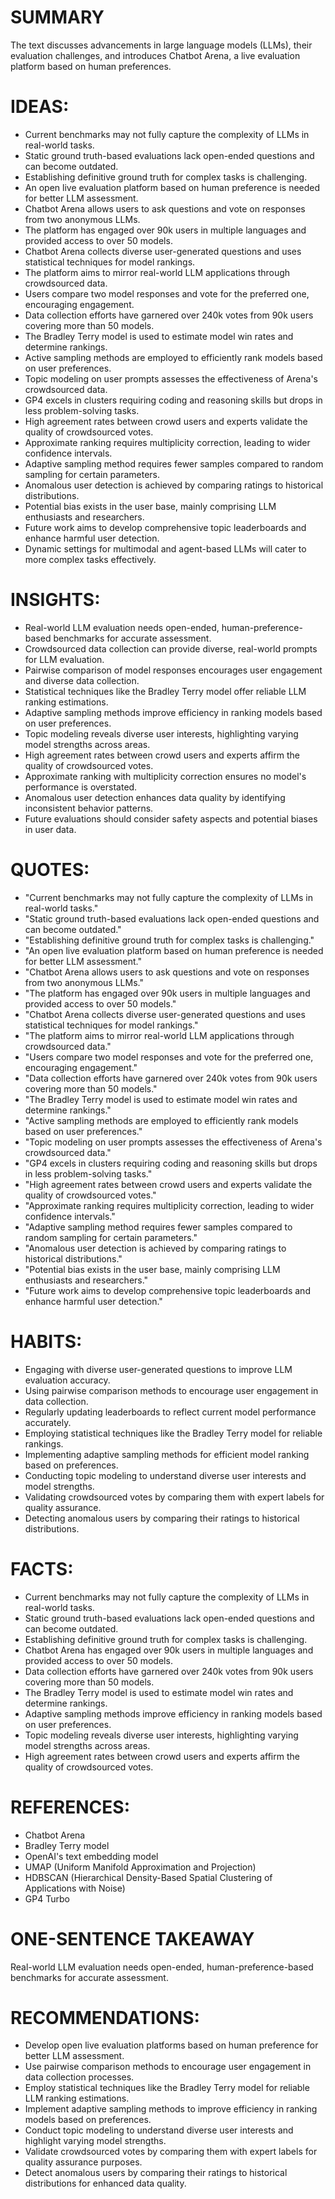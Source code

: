 # SUMMARY
The text discusses advancements in large language models (LLMs), their evaluation challenges, and introduces Chatbot Arena, a live evaluation platform based on human preferences.

# IDEAS:
- Current benchmarks may not fully capture the complexity of LLMs in real-world tasks.
- Static ground truth-based evaluations lack open-ended questions and can become outdated.
- Establishing definitive ground truth for complex tasks is challenging.
- An open live evaluation platform based on human preference is needed for better LLM assessment.
- Chatbot Arena allows users to ask questions and vote on responses from two anonymous LLMs.
- The platform has engaged over 90k users in multiple languages and provided access to over 50 models.
- Chatbot Arena collects diverse user-generated questions and uses statistical techniques for model rankings.
- The platform aims to mirror real-world LLM applications through crowdsourced data.
- Users compare two model responses and vote for the preferred one, encouraging engagement.
- Data collection efforts have garnered over 240k votes from 90k users covering more than 50 models.
- The Bradley Terry model is used to estimate model win rates and determine rankings.
- Active sampling methods are employed to efficiently rank models based on user preferences.
- Topic modeling on user prompts assesses the effectiveness of Arena's crowdsourced data.
- GP4 excels in clusters requiring coding and reasoning skills but drops in less problem-solving tasks.
- High agreement rates between crowd users and experts validate the quality of crowdsourced votes.
- Approximate ranking requires multiplicity correction, leading to wider confidence intervals.
- Adaptive sampling method requires fewer samples compared to random sampling for certain parameters.
- Anomalous user detection is achieved by comparing ratings to historical distributions.
- Potential bias exists in the user base, mainly comprising LLM enthusiasts and researchers.
- Future work aims to develop comprehensive topic leaderboards and enhance harmful user detection.
- Dynamic settings for multimodal and agent-based LLMs will cater to more complex tasks effectively.

# INSIGHTS:
- Real-world LLM evaluation needs open-ended, human-preference-based benchmarks for accurate assessment.
- Crowdsourced data collection can provide diverse, real-world prompts for LLM evaluation.
- Pairwise comparison of model responses encourages user engagement and diverse data collection.
- Statistical techniques like the Bradley Terry model offer reliable LLM ranking estimations.
- Adaptive sampling methods improve efficiency in ranking models based on user preferences.
- Topic modeling reveals diverse user interests, highlighting varying model strengths across areas.
- High agreement rates between crowd users and experts affirm the quality of crowdsourced votes.
- Approximate ranking with multiplicity correction ensures no model's performance is overstated.
- Anomalous user detection enhances data quality by identifying inconsistent behavior patterns.
- Future evaluations should consider safety aspects and potential biases in user data.

# QUOTES:
- "Current benchmarks may not fully capture the complexity of LLMs in real-world tasks."
- "Static ground truth-based evaluations lack open-ended questions and can become outdated."
- "Establishing definitive ground truth for complex tasks is challenging."
- "An open live evaluation platform based on human preference is needed for better LLM assessment."
- "Chatbot Arena allows users to ask questions and vote on responses from two anonymous LLMs."
- "The platform has engaged over 90k users in multiple languages and provided access to over 50 models."
- "Chatbot Arena collects diverse user-generated questions and uses statistical techniques for model rankings."
- "The platform aims to mirror real-world LLM applications through crowdsourced data."
- "Users compare two model responses and vote for the preferred one, encouraging engagement."
- "Data collection efforts have garnered over 240k votes from 90k users covering more than 50 models."
- "The Bradley Terry model is used to estimate model win rates and determine rankings."
- "Active sampling methods are employed to efficiently rank models based on user preferences."
- "Topic modeling on user prompts assesses the effectiveness of Arena's crowdsourced data."
- "GP4 excels in clusters requiring coding and reasoning skills but drops in less problem-solving tasks."
- "High agreement rates between crowd users and experts validate the quality of crowdsourced votes."
- "Approximate ranking requires multiplicity correction, leading to wider confidence intervals."
- "Adaptive sampling method requires fewer samples compared to random sampling for certain parameters."
- "Anomalous user detection is achieved by comparing ratings to historical distributions."
- "Potential bias exists in the user base, mainly comprising LLM enthusiasts and researchers."
- "Future work aims to develop comprehensive topic leaderboards and enhance harmful user detection."

# HABITS:
- Engaging with diverse user-generated questions to improve LLM evaluation accuracy.
- Using pairwise comparison methods to encourage user engagement in data collection.
- Regularly updating leaderboards to reflect current model performance accurately.
- Employing statistical techniques like the Bradley Terry model for reliable rankings.
- Implementing adaptive sampling methods for efficient model ranking based on preferences.
- Conducting topic modeling to understand diverse user interests and model strengths.
- Validating crowdsourced votes by comparing them with expert labels for quality assurance.
- Detecting anomalous users by comparing their ratings to historical distributions.

# FACTS:
- Current benchmarks may not fully capture the complexity of LLMs in real-world tasks.
- Static ground truth-based evaluations lack open-ended questions and can become outdated.
- Establishing definitive ground truth for complex tasks is challenging.
- Chatbot Arena has engaged over 90k users in multiple languages and provided access to over 50 models.
- Data collection efforts have garnered over 240k votes from 90k users covering more than 50 models.
- The Bradley Terry model is used to estimate model win rates and determine rankings.
- Adaptive sampling methods improve efficiency in ranking models based on user preferences.
- Topic modeling reveals diverse user interests, highlighting varying model strengths across areas.
- High agreement rates between crowd users and experts affirm the quality of crowdsourced votes.

# REFERENCES:
- Chatbot Arena
- Bradley Terry model
- OpenAI's text embedding model
- UMAP (Uniform Manifold Approximation and Projection)
- HDBSCAN (Hierarchical Density-Based Spatial Clustering of Applications with Noise)
- GP4 Turbo

# ONE-SENTENCE TAKEAWAY
Real-world LLM evaluation needs open-ended, human-preference-based benchmarks for accurate assessment.

# RECOMMENDATIONS:
- Develop open live evaluation platforms based on human preference for better LLM assessment.
- Use pairwise comparison methods to encourage user engagement in data collection processes.
- Employ statistical techniques like the Bradley Terry model for reliable LLM ranking estimations.
- Implement adaptive sampling methods to improve efficiency in ranking models based on preferences.
- Conduct topic modeling to understand diverse user interests and highlight varying model strengths.
- Validate crowdsourced votes by comparing them with expert labels for quality assurance purposes.
- Detect anomalous users by comparing their ratings to historical distributions for enhanced data quality.